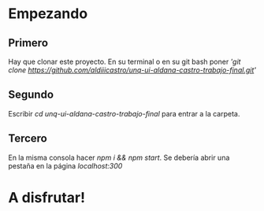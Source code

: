 # Empezando

## Primero 
Hay que clonar este proyecto. En su terminal o en su git bash poner _'git clone https://github.com/aldiiicastro/unq-ui-aldana-castro-trabajo-final.git'_
## Segundo 
Escribir _cd unq-ui-aldana-castro-trabajo-final_ para entrar a la carpeta. 
## Tercero
En la misma consola hacer _npm i && npm start_.
Se debería abrir una pestaña en la página _localhost:300_ 

# A disfrutar!
